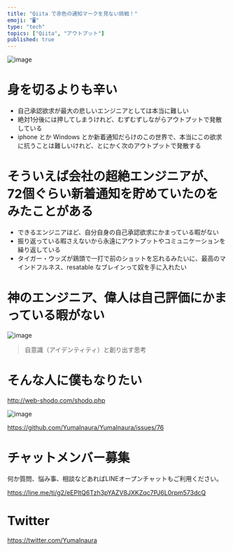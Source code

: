 ```yaml
---
title: "Qiita で赤色の通知マークを見ない挑戦！"
emoji: "🖥"
type: "tech"
topics: ["Qiita", "アウトプット"]
published: true
---
```


![image](https://user-images.githubusercontent.com/13635059/50553588-ebd60e00-0cec-11e9-846f-41f163f306e9.png)

# 身を切るよりも辛い

- 自己承認欲求が最大の悲しいエンジニアとしては本当に難しい
- 絶対1分後には押してしまうけれど、むずむずしながらアウトプットで発散している
- iphone とか Windows とか新着通知だらけのこの世界で、本当にこの欲求に抗うことは難しいけれど、とにかく次のアウトプットで発散する

# そういえば会社の超絶エンジニアが、72個ぐらい新着通知を貯めていたのをみたことがある

- できるエンジニアほど、自分自身の自己承認欲求にかまっている暇がない
- 振り返っている暇さえないから永遠にアウトプットやコミュニケーションを繰り返している
- タイガー・ウッズが鶏頭で一打で前のショットを忘れるみたいに、最高のマインドフルネス、resatable なブレインって奴を手に入れたい

# 神のエンジニア、偉人は自己評価にかまっている暇がない

![image](https://user-images.githubusercontent.com/13635059/50553607-7159be00-0ced-11e9-90df-9a907252615e.png)

>自意識（アイデンティティ）と創り出す思考


# そんな人に僕もなりたい

http://web-shodo.com/shodo.php

![image](https://user-images.githubusercontent.com/13635059/50553616-92221380-0ced-11e9-82fc-79ad7d0f77c9.png)

https://github.com/YumaInaura/YumaInaura/issues/76








<!-- Update From Qiita API -->

# チャットメンバー募集


何か質問、悩み事、相談などあればLINEオープンチャットもご利用ください。

https://line.me/ti/g2/eEPltQ6Tzh3pYAZV8JXKZqc7PJ6L0rpm573dcQ





# Twitter


https://twitter.com/YumaInaura


<!-- Update From Qiita API -->


